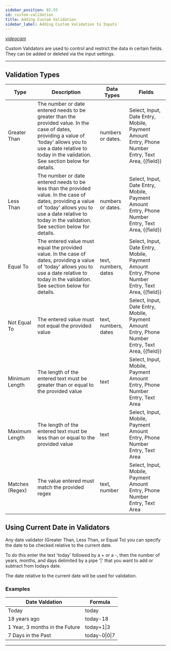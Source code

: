 ```yaml
---
sidebar_position: 02.55
id: custom-validation
title: Adding Custom Validation
sidebar_label: Adding Custom Validation to Inputs
---
```

[<i className="material-icons-h1 end">videocam</i>](/vids/Dashnetics-AddInput.mp4)


Custom Validators are used to control and restrict the data in certain fields.
They can be added or deleted via the input settings.

---

## Validation Types

|Type|	Description	|Data Types|	Fields|
| --- | --- | --- | --- |
|Greater Than|	The number or date entered needs to be greater than the provided value. In the case of dates, providing a value of 'today' allows you to use a date relative to today in the validation. See section below for details.|	numbers or dates.|	Select, Input, Date Entry, Mobile, Payment Amount Entry, Phone Number Entry, Text Area, {{field}}|
|Less Than|	The number or date entered needs to be less than the provided value. In the case of dates, providing a value of 'today' allows you to use a date relative to today in the validation. See section below for details.|	numbers or dates.|	Select, Input, Date Entry, Mobile, Payment Amount Entry, Phone Number Entry, Text Area, {{field}}|
|Equal To|	The entered value must equal the provided value. In the case of dates, providing a value of 'today' allows you to use a date relative to today in the validation. See section below for details.|	text, numbers, dates	|Select, Input, Date Entry, Mobile, Payment Amount Entry, Phone Number Entry, Text Area, {{field}}|
|Not Equal To|	The entered value must not equal the provided value	|text, numbers, dates|	Select, Input, Date Entry, Mobile, Payment Amount Entry, Phone Number Entry, Text Area, {{field}}|
|Minimum Length|	The length of the entered text must be greater than or equal to the provided value	|text	|Select, Input, Mobile, Payment Amount Entry, Phone Number Entry, Text Area|
|Maximum Length|	The length of the entered text must be less than or equal to the provided value|	text|	Select, Input, Mobile, Payment Amount Entry, Phone Number Entry, Text Area|
|Matches (Regex)|	The value entered must match the provided regex	|text, number	|Select, Input, Mobile, Payment Amount Entry, Phone Number Entry, Text Area|


## Using Current Date in Validators

Any date validator (Greater Than, Less Than, or Equal To) you can specify the date to be checked relative to the current date.

To do this enter the text 'today' followed by a + or a -, then the number of years, months, and days delimited by a pipe '|' that you want to add or subtract from todays date.

The date relative to the current date will be used for validation.


### Examples

|Date Valdation| Formula|
|--- | --- |
|Today|today|
|18 years ago|today-18|
|1 Year, 3 months in the Future|today+1&#124;3|
|7 Days in the Past|today-0&#124;0&#124;7|

---


